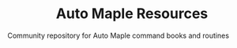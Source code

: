 <h1 align="center">Auto Maple Resources</h1>
Community repository for Auto Maple command books and routines
